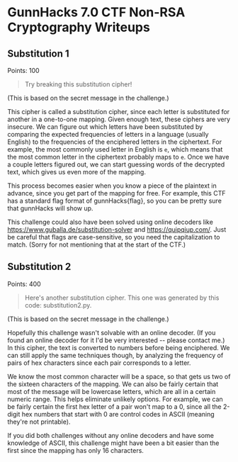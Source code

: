 # GunnHacks 7.0 CTF Non-RSA Cryptography Writeups


## Substitution 1
Points: 100
> Try breaking this substitution cipher!

(This is based on the secret message in the challenge.)

This cipher is called a substitution cipher, since each letter is substituted for another in a one-to-one mapping.
Given enough text, these ciphers are very insecure.
We can figure out which letters have been substituted by comparing the expected frequencies of letters in a language
(usually English) to the frequencies of the enciphered letters in the ciphertext.
For example, the most commonly used letter in English is `e`, which means that the most common letter in the ciphertext probably maps to `e`.
Once we have a couple letters figured out, we can start guessing words of the decrypted text, which gives us even more
of the mapping.

This process becomes easier when you know a piece of the plaintext in advance, since you get part of the mapping for free.
For example, this CTF has a standard flag format of gunnHacks{flag}, so you can be pretty sure that gunnHacks will show up.

This challenge could also have been solved using online decoders like https://www.guballa.de/substitution-solver and https://quipqiup.com/.
Just be careful that flags are case-sensitive, so you need the capitalization to match.
(Sorry for not mentioning that at the start of the CTF.)


## Substitution 2
Points: 400
> Here's another substitution cipher. This one was generated by this code: substitution2.py.

(This is based on the secret message in the challenge.)

Hopefully this challenge wasn't solvable with an online decoder. (If you found an online decoder for it I'd be very interested -- please contact me.)
In this cipher, the text is converted to numbers before being enciphered.
We can still apply the same techniques though, by analyzing the frequency of pairs of hex characters since each pair corresponds to a letter.

We know the most common character will be a space, so that gets us two of the sixteen characters of the mapping.
We can also be fairly certain that most of the message will be lowercase letters, which are all in a certain numeric range.
This helps eliminate unlikely options.
For example, we can be fairly certain the first hex letter of a pair won't map to a 0, since all the 2-digit hex numbers that start with 0 are control codes in ASCII (meaning they're not printable).

If you did both challenges without any online decoders and have some knowledge of ASCII, this challenge might
have been a bit easier than the first since the mapping has only 16 characters.
